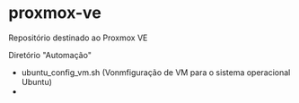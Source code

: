 # proxmox-ve
Repositório destinado ao Proxmox VE

Diretório "Automação"
   - ubuntu_config_vm.sh (Vonmfiguração de VM para o sistema operacional Ubuntu)
   - 
